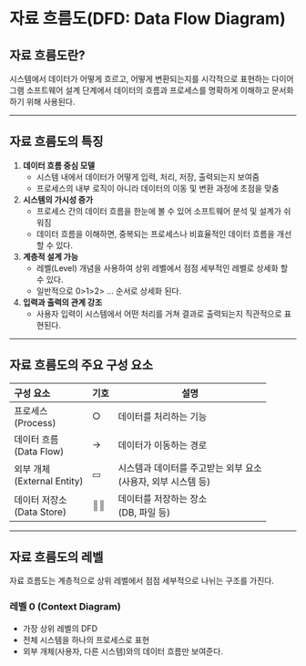 # 자료 흐름도(DFD: Data Flow Diagram)
## 자료 흐름도란?
시스템에서 데이터가 어떻게 흐르고, 어떻게 변환되는지를 시각적으로 표현하는 다이어그램
소프트웨어 설계 단계에서 데이터의 흐름과 프로세스를 명확하게 이해하고 문서화하기 위해 사용된다.

---
## 자료 흐름도의 특징
1. **데이터 흐름 중심 모델**
    - 시스템 내에서 데이터가 어떻게 입력, 처리, 저장, 출력되는지 보여줌
    - 프로세스의 내부 로직이 아니라 데이터의 이동 및 변환 과정에 초점을 맞춤
2. **시스템의 가시성 증가**
    - 프로세스 간의 데이터 흐름을 한눈에 볼 수 있어 소프트웨어 분석 및 설계가 쉬워짐
    - 데이터 흐름을 이해하면, 중복되는 프로세스나 비효율적인 데이터 흐름을 개선할 수 있다.
3. **계층적 설계 가능**
    - 레벨(Level) 개념을 사용하여 상위 레벨에서 점점 세부적인 레벨로 상세화 할 수 있다.
    - 일반적으로 0>1>2> ... 순서로 상세화 된다.
4. **입력과 출력의 관계 강조**
    - 사용자 입력이 시스템에서 어떤 처리를 거쳐 결과로 출력되는지 직관적으로 표현된다.

---
## 자료 흐름도의 주요 구성 요소
| 구성 요소                      | 기호  | 설명                                      |
| :------------------------- | --- | --------------------------------------- |
| 프로세스<br>(Process)          | ○   | 데이터를 처리하는 기능                            |
| 데이터 흐름<br>(Data Flow)      | →   | 데이터가 이동하는 경로                            |
| 외부 개체<br>(External Entity) | ▭   | 시스템과 데이터를 주고받는 외부 요소<br>(사용자, 외부 시스템 등) |
| 데이터 저장소<br>(Data Store)    | ║║  | 데이터를 저장하는 장소<br>(DB, 파일 등)              |

---
## 자료 흐름도의 레벨
자료 흐름도는 계층적으로 상위 레벨에서 점점 세부적으로 나뉘는 구조를 가진다.
### 레벨 0 (Context Diagram)
- 가장 상위 레벨의 DFD
- 전체 시스템을 하나의 프로세스로 표현
- 외부 개체(사용자, 다른 시스템)와의 데이터 흐름만 보여준다.

